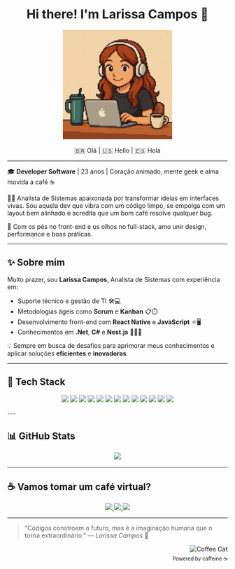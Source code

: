 <h1 align="center">Hi there! I'm Larissa Campos 👋</h1>

<p align="center">
  <img src="./assets/pixel-larissa.jpeg" alt="Pixel Art Larissa" width="250" />
</p>

<p align="center">
  🇧🇷 Olá | 🇺🇸 Hello | 🇪🇸 Hola
</p>

---

🎓 **Developer Software** | 23 anos | Coração animado, mente geek e alma movida a café ☕

👩‍💻 Analista de Sistemas apaixonada por transformar ideias em interfaces vivas. Sou aquela dev que vibra com um código limpo, se empolga com um layout bem alinhado e acredita que um bom café resolve qualquer bug.

🚀 Com os pés no front-end e os olhos no full-stack, amo unir design, performance e boas práticas.

---

## ✨ Sobre mim

Muito prazer, sou **Larissa Campos**, Analista de Sistemas com experiência em:

- Suporte técnico e gestão de TI 🛠️💻  
- Metodologias ágeis como **Scrum** e **Kanban** 📋⏱️  
- Desenvolvimento front-end com **React Native** e **JavaScript** ⚛️🖥️  
- Conhecimentos em **.Net**, **C#** e **Nest.js** 🔐🧩🚀

💡 Sempre em busca de desafios para aprimorar meus conhecimentos e aplicar soluções **eficientes** e **inovadoras**.

---

## 🚀 Tech Stack

<p align="center">
  <img src="https://img.shields.io/badge/JavaScript-F7DF1E?style=for-the-badge&logo=javascript&logoColor=black" />
  <img src="https://img.shields.io/badge/TypeScript-3178C6?style=for-the-badge&logo=typescript&logoColor=white" />
  <img src="https://img.shields.io/badge/HTML5-E34F26?style=for-the-badge&logo=html5&logoColor=white" />
  <img src="https://img.shields.io/badge/CSS3-1572B6?style=for-the-badge&logo=css3&logoColor=white" />
  <img src="https://img.shields.io/badge/React-20232A?style=for-the-badge&logo=react&logoColor=61DAFB" />
  <img src="https://img.shields.io/badge/React_Native-61DAFB?style=for-the-badge&logo=react&logoColor=white" />
  <img src="https://img.shields.io/badge/C%23-239120?style=for-the-badge&logo=c-sharp&logoColor=white" />
  <img src="https://img.shields.io/badge/.NET-512BD4?style=for-the-badge&logo=dotnet&logoColor=white" />
  <img src="https://img.shields.io/badge/Tailwind-38B2AC?style=for-the-badge&logo=tailwindcss&logoColor=white" />
  <img src="https://img.shields.io/badge/NestJS-E0234E?style=for-the-badge&logo=nestjs&logoColor=white" />
  <img src="https://img.shields.io/badge/Next.js-000000?style=for-the-badge&logo=nextdotjs&logoColor=white" />
  <img src="https://img.shields.io/badge/Node.js-339933?style=for-the-badge&logo=nodedotjs&logoColor=white" />
  <img src="https://img.shields.io/badge/MongoDB-4EA94B?style=for-the-badge&logo=mongodb&logoColor=white" />
</p>
---

## 📊 GitHub Stats

<div align="center">
  <img src="https://github-readme-stats.vercel.app/api/top-langs/?username=pfvlare&layout=compact&theme=radical" width="60%" />
</div>

---

## ☕ Vamos tomar um café virtual?

<p align="center">
  <a href="https://www.linkedin.com/in/larissa-campos-227035243/" target="_blank">
    <img src="https://img.shields.io/badge/-LinkedIn-0A66C2?style=for-the-badge&logo=linkedin&logoColor=white" />
  </a>
  <a href="mailto:larecampos.lc@gmail.com">
    <img src="https://img.shields.io/badge/-Gmail-EA4335?style=for-the-badge&logo=gmail&logoColor=white" />
  </a>
  <a href="https://portfolio-ten-rho-31.vercel.app/" target="_blank">
    <img src="https://img.shields.io/badge/-Portfólio-000000?style=for-the-badge&logo=vercel&logoColor=white" />
  </a>
</p>

---

> “Códigos constroem o futuro, mas é a imaginação humana que o torna extraordinário.” — *Larissa Campos* 🩵

<div align="right">
  <img src="https://media1.tenor.com/m/ajFk8wXfDlcAAAAC/coffee-cat.gif" alt="Coffee Cat" width="120" />
  <br/>
  <sub>Powered by caffeine ☕</sub>
</div>
